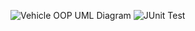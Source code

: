 ![Vehicle OOP UML Diagram](https://github.com/CelineWW/Object_Oriented_Programming_in_Java/blob/main/OOP%20UML%20Diagram.png)
![JUnit Test](https://github.com/CelineWW/Object_Oriented_Programming_in_Java/blob/main/JUnit%20Test.png)